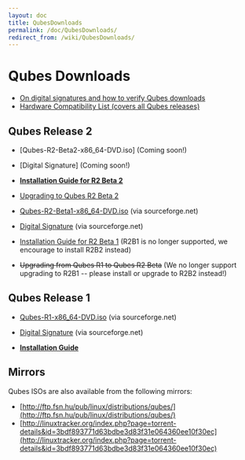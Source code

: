 ```yaml
---
layout: doc
title: QubesDownloads
permalink: /doc/QubesDownloads/
redirect_from: /wiki/QubesDownloads/
---
```


Qubes Downloads
===============

-   [On digital signatures and how to verify Qubes downloads](/doc/VerifyingSignatures)
-   [Hardware Compatibility List (covers all Qubes releases)](/doc/HCL)

Qubes Release 2
---------------

-   [Qubes-R2-Beta2-x86\_64-DVD.iso] (Coming soon!)
-   [Digital Signature] (Coming soon!)

-   **[Installation Guide for R2 Beta 2](/doc/InstallationGuideR2B2)**
-   [Upgrading to Qubes R2 Beta 2](/doc/UpgradeToR2B2)

-   [Qubes-R2-Beta1-x86\_64-DVD.iso](http://sourceforge.net/projects/qubesos/files/Qubes-R2-Beta1-x86_64-DVD.iso/download) (via sourceforge.net)
-   [Digital Signature](http://sourceforge.net/projects/qubesos/files/Qubes-R2-Beta1-x86_64-DVD.iso.asc/download) (via sourceforge.net)

-   [Installation Guide for R2 Beta 1](/doc/InstallationGuideR2B1) (R2B1 is no longer supported, we encourage to install R2B2 instead)
-   ~~Upgrading from Qubes R1 to Qubes R2 Beta~~ (We no longer support upgrading to R2B1 -- please install or upgrade to R2B2 instead!)

Qubes Release 1
---------------

-   [Qubes-R1-x86\_64-DVD.iso](http://sourceforge.net/projects/qubesos/files/Qubes-R1-x86_64-DVD.iso/download) (via sourceforge.net)
-   [Digital Signature](http://sourceforge.net/projects/qubesos/files/Qubes-R1-x86_64-DVD.iso.asc/download) (via sourceforge.net)

-   **[Installation Guide](/doc/InstallationGuide)**

Mirrors
-------

Qubes ISOs are also available from the following mirrors:

-   [http://ftp.fsn.hu/pub/linux/distributions/qubes/](http://ftp.fsn.hu/pub/linux/distributions/qubes/)
-   [http://linuxtracker.org/index.php?page=torrent-details&id=3bdf893771d63bdbe3d83f31e064360ee10f30ec](http://linuxtracker.org/index.php?page=torrent-details&id=3bdf893771d63bdbe3d83f31e064360ee10f30ec)

